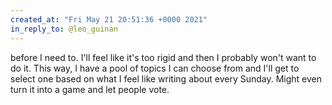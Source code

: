 ```yaml
---
created_at: "Fri May 21 20:51:36 +0000 2021"
in_reply_to: @leo_guinan
---
```


before I need to. I'll feel like it's too rigid and then I probably won't want to do it. This way, I have a pool of topics I can choose from and I'll get to select one based on what I feel like writing about every Sunday. Might even turn it into a game and let people vote.